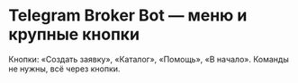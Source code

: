 # Telegram Broker Bot — меню и крупные кнопки

Кнопки: «Создать заявку», «Каталог», «Помощь», «В начало». Команды не нужны, всё через кнопки.
